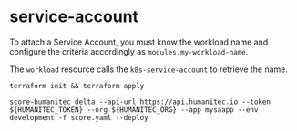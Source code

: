 # service-account

To attach a Service Account, you must know the workload name and configure the criteria accordingly as `modules.my-workload-name`.

The `workload` resource calls the `k8s-service-account` to retrieve the name.

```
terraform init && terraform apply

score-humanitec delta --api-url https://api.humanitec.io --token ${HUMANITEC_TOKEN} --org ${HUMANITEC_ORG} --app mysaapp --env development -f score.yaml --deploy
```
